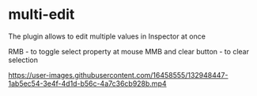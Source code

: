 # multi-edit
The plugin allows to edit multiple values in Inspector at once

RMB -  to toggle select property at mouse
MMB and clear button - to clear selection

https://user-images.githubusercontent.com/16458555/132948447-1ab5ec54-3e4f-4d1d-b56c-4a7c36cb928b.mp4

